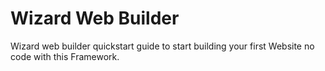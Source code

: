 # Wizard Web Builder
Wizard web builder quickstart guide to start building your first Website no code with this Framework.
